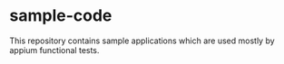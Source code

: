 # sample-code

This repository contains sample applications which are used mostly by appium functional tests.
